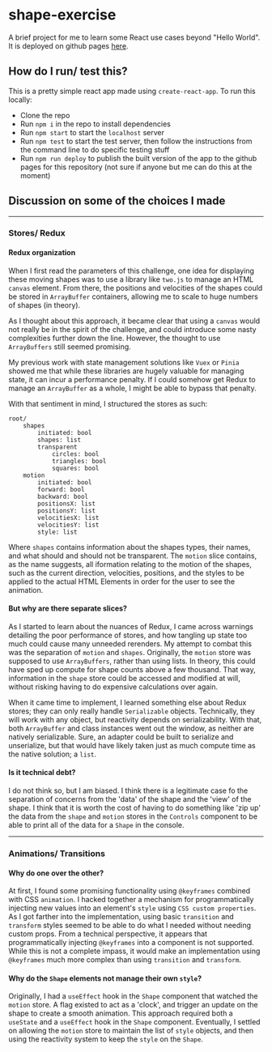 # shape-exercise
A brief project for me to learn some React use cases beyond "Hello World".
It is deployed on github pages [here](https://dallman2.github.io/shape-exercise/).

## How do I run/ test this?
This is a pretty simple react app made using `create-react-app`. To run this locally:
 - Clone the repo
 - Run `npm i` in the repo to install dependencies
 - Run `npm start` to start the `localhost` server
 - Run `npm test` to start the test server, then follow the instructions from the
 command line to do specific testing stuff
 - Run `npm run deploy` to publish the built version of the app to the github pages
 for this repository (not sure if anyone but me can do this at the moment) 

## Discussion on some of the choices I made
---
### Stores/ Redux
#### **Redux organization**
When I first read the parameters of this challenge, one idea for displaying 
these moving shapes was to use a library like `two.js` to manage an HTML `canvas` 
element. From there, the positions and velocities of the shapes could be stored
in `ArrayBuffer` containers, allowing me to scale to huge numbers of shapes (in theory).

As I thought about this approach, it became clear that using a `canvas` would not 
really be in the spirit of the challenge, and could introduce some nasty complexities
further down the line. However, the thought to use `ArrayBuffers` still seemed promising.

My previous work with state management solutions like `Vuex` or `Pinia` showed me that while
these libraries are hugely valuable for managing state, it can incur a performance penalty.
If I could somehow get Redux to manage an `ArrayBuffer` as a whole, I might be able to
bypass that penalty. 

With that sentiment in mind, I structured the stores as such:

```
root/
    shapes
        initiated: bool
        shapes: list
        transparent
            circles: bool
            triangles: bool
            squares: bool
    motion
        initiated: bool
        forward: bool
        backward: bool
        positionsX: list
        positionsY: list
        velocitiesX: list
        velocitiesY: list
        style: list
```
Where `shapes` contains information about the shapes types, their names, 
and what should and should not be transparent. The `motion` slice contains,
as the name suggests, all iformation relating to the motion of the shapes, 
such as the current direction, velocities, positions, and the styles to be 
applied to the actual HTML Elements in order for the user to see the animation.

#### **But why are there separate slices?**
As I started to learn about the nuances of Redux, I came across warnings detailing
the poor performance of stores, and how tangling up state too much could cause many 
unneeded rerenders. My attempt to combat this was the separation of `motion` and 
`shapes`. Originally, the `motion` store was supposed to use `ArrayBuffers`, rather
than using lists. In theory, this could have sped up compute for shape counts above
a few thousand. That way, information in the `shape` store could be accessed and 
modified at will, without risking having to do expensive calculations over again.

When it came time to implement, I learned something else about Redux stores; they can
only really handle `Serializable` objects. Technically, they will work with any object,
but reactivity depends on serializability. With that, both `ArrayBuffer` and class instances
went out the window, as neither are natively serializable. Sure, an adapter could be 
built to serialize and unserialize, but that would have likely taken just as much compute 
time as the native solution; a `list`.

#### **Is it technical debt?**
I do not think so, but I am biased. I think there is a legitimate case fo the separation
of concerns from the 'data' of the shape and the 'view' of the shape. I think that 
it is worth the cost of having to do something like 'zip up' the data from the `shape` and
`motion` stores in the `Controls` component to be able to print all of the data for a `Shape`
in the console.

---
### Animations/ Transitions
#### **Why do one over the other?**
At first, I found some promising functionality using `@keyframes` combined with CSS `animation`.
I hacked together a mechanism for programmatically injecting new values into an element's `style`
using `CSS custom properties`. As I got farther into the implementation, using basic `transition`
and `transform` styles seemed to be able to do what I needed without needing custom props. From a 
technical perspective, it appears that programmatically injecting `@keyframes` into a component is
not supported. While this is not a complete impass, it would make an implementation 
using `@keyframes` much more complex than using `transition` and `transform`.
#### **Why do the `Shape` elements not manage their own `style`?**
Originally, I had a `useEffect` hook in the `Shape` component that watched the `motion` store.
A flag existed to act as a 'clock', and trigger an update on the shape to create a smooth animation.
This approach required both a `useState` and a `useEffect` hook in the `Shape` component. Eventually,
I settled on allowing the `motion` store to maintain the list of `style` objects, and then using
the reactivity system to keep the `style` on the `Shape`. 
